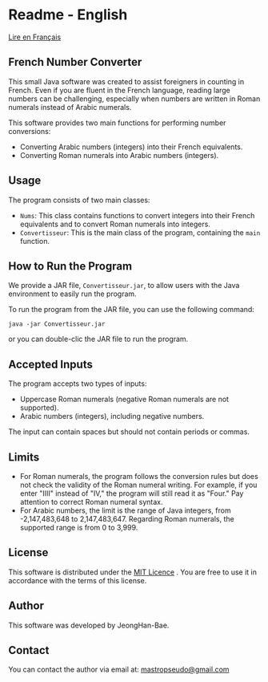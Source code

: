 # Readme - English

[Lire en Français](README.fr.md)

## French Number Converter

This small Java software was created to assist foreigners in counting in French. Even if you are fluent in the French language, reading large numbers can be challenging, especially when numbers are written in Roman numerals instead of Arabic numerals.

This software provides two main functions for performing number conversions:
- Converting Arabic numbers (integers) into their French equivalents.
- Converting Roman numerals into Arabic numbers (integers).

## Usage

The program consists of two main classes:
- `Nums`: This class contains functions to convert integers into their French equivalents and to convert Roman numerals into integers.
- `Convertisseur`: This is the main class of the program, containing the `main` function.

## How to Run the Program

We provide a JAR file, `Convertisseur.jar`, to allow users with the Java environment to easily run the program.

To run the program from the JAR file, you can use the following command:

```shell
java -jar Convertisseur.jar
```

or you can double-clic the JAR file to run the program.

## Accepted Inputs

The program accepts two types of inputs:
- Uppercase Roman numerals (negative Roman numerals are not supported).
- Arabic numbers (integers), including negative numbers.

The input can contain spaces but should not contain periods or commas.

## Limits

- For Roman numerals, the program follows the conversion rules but does not check the validity of the Roman numeral writing. For example, if you enter "IIII" instead of "IV," the program will still read it as "Four." Pay attention to correct Roman numeral syntax.
- For Arabic numbers, the limit is the range of Java integers, from -2,147,483,648 to 2,147,483,647. Regarding Roman numerals, the supported range is from 0 to 3,999.

## License

This software is distributed under the [MIT Licence](LICENSE)
. You are free to use it in accordance with the terms of this license.

## Author

This software was developed by JeongHan-Bae.

## Contact

You can contact the author via email at: mastropseudo@gmail.com
